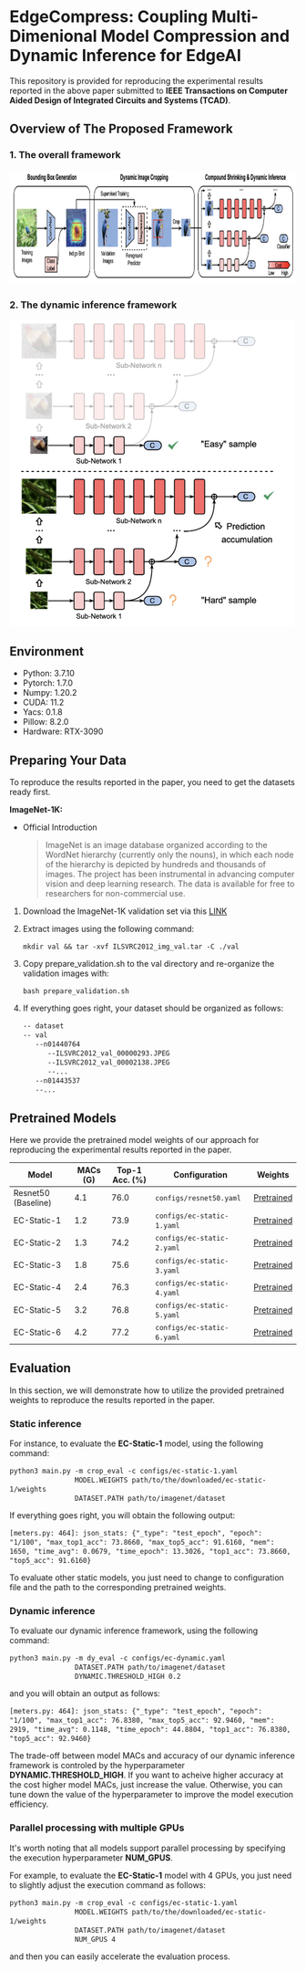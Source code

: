 # EdgeCompress: Coupling Multi-Dimenional Model Compression and Dynamic Inference for EdgeAI

This repository is provided for reproducing the experimental results reported in the above paper submitted to **IEEE Transactions on Computer Aided Design of Integrated Circuits and Systems (TCAD)**.

## Overview of The Proposed Framework

### 1. The overall framework

<img alt='framework' src='./images/framework.png' height=200px>

### 2. The dynamic inference framework

<img alt='dynamic' src='./images/dynamic.png' width=500px>

## Environment

* Python: 3.7.10
* Pytorch: 1.7.0
* Numpy: 1.20.2
* CUDA: 11.2
* Yacs: 0.1.8
* Pillow: 8.2.0
* Hardware: RTX-3090

## Preparing Your Data

To reproduce the results reported in the paper, you need to get the datasets ready first.

**ImageNet-1K:**

* Official Introduction 
    >ImageNet is an image database organized according to the WordNet hierarchy (currently only the nouns), in which each node of the hierarchy is depicted by hundreds and thousands of images. The project has been instrumental in advancing computer vision and deep learning research. The data is available for free to researchers for non-commercial use.

1. Download the ImageNet-1K validation set via this [LINK](https://image-net.org/download.php)

2. Extract images using the following command:
   ```
   mkdir val && tar -xvf ILSVRC2012_img_val.tar -C ./val
   ```
   
3. Copy prepare_validation.sh to the val directory and re-organize the validation images with:
   ```
   bash prepare_validation.sh
   ```
   
4. If everything goes right, your dataset should be organized as follows:
   ```
   -- dataset 
   -- val
      --n01440764
         --ILSVRC2012_val_00000293.JPEG
         --ILSVRC2012_val_00002138.JPEG
         --...
      --n01443537
      --...
   ```


## Pretrained Models

Here we provide the pretrained model weights of our approach for reproducing the experimental results reported in the paper.

| Model | MACs (G) | Top-1 Acc. (%) | Configuration | Weights |
| ------ | ------ | ------ | ------ | ------ |
| Resnet50 (Baseline) | 4.1 | 76.0 | `configs/resnet50.yaml` | [Pretrained](https://www.google.com)
| EC-Static-1 | 1.2 | 73.9 | `configs/ec-static-1.yaml` | [Pretrained](https://drive.google.com/file/d/1PqWKOPH0jEEVnHFhsn5Hv7SV1Dnq5ho_/view?usp=share_link)
| EC-Static-2 | 1.3 | 74.2 | `configs/ec-static-2.yaml` | [Pretrained](https://drive.google.com/file/d/19Gm_ek6OO7HrQ6PJ5q9Uqh99AjmUb9el/view?usp=share_link)
| EC-Static-3 | 1.8 | 75.6 | `configs/ec-static-3.yaml` | [Pretrained](https://drive.google.com/file/d/1_hrdGV4ZZzHUAwLtFRc94e8ZuOodIUQ2/view?usp=share_link)
| EC-Static-4 | 2.4 | 76.3 | `configs/ec-static-4.yaml` | [Pretrained](https://drive.google.com/file/d/1g2_t4zCIpcvbT49FjAaaYmjtQgg-zOyV/view?usp=share_link)
| EC-Static-5 | 3.2 | 76.8 | `configs/ec-static-5.yaml` | [Pretrained](https://drive.google.com/file/d/17ZYzdjJBlFt8rP1DdOBoj1rib1RzzbAc/view?usp=share_link)
| EC-Static-6 | 4.2 | 77.2 | `configs/ec-static-6.yaml` | [Pretrained](https://drive.google.com/file/d/1LKG3r_-QEY-_GVZTiPiu0lgfKvlWLCUu/view?usp=share_link)


## Evaluation

In this section, we will demonstrate how to utilize the provided pretrained weights to reproduce the results reported in the paper.

### Static inference
For instance, to evaluate the **EC-Static-1** model, using the following command: 

```
python3 main.py -m crop_eval -c configs/ec-static-1.yaml
                MODEL.WEIGHTS path/to/the/downloaded/ec-static-1/weights
                DATASET.PATH path/to/imagenet/dataset
```

If everything goes right, you will obtain the following output:

```
[meters.py: 464]: json_stats: {"_type": "test_epoch", "epoch": "1/100", "max_top1_acc": 73.8660, "max_top5_acc": 91.6160, "mem": 1650, "time_avg": 0.0679, "time_epoch": 13.3026, "top1_acc": 73.8660, "top5_acc": 91.6160}
```

To evaluate other static models, you just need to change to configuration file and the path to the corresponding pretrained weights.

### Dynamic inference
To evaluate our dynamic inference framework, using the following command:

```
python3 main.py -m dy_eval -c configs/ec-dynamic.yaml
                DATASET.PATH path/to/imagenet/dataset
                DYNAMIC.THRESHOLD_HIGH 0.2
```

and you will obtain an output as follows:

```
[meters.py: 464]: json_stats: {"_type": "test_epoch", "epoch": "1/100", "max_top1_acc": 76.8380, "max_top5_acc": 92.9460, "mem": 2919, "time_avg": 0.1148, "time_epoch": 44.8804, "top1_acc": 76.8380, "top5_acc": 92.9460}
```

The trade-off between model MACs and accuracy of our dynamic inference framework is controled by the hyperparameter **DYNAMIC.THRESHOLD_HIGH**. If you want to acheive higher accuracy at the cost higher model MACs, just increase the value. Otherwise, you can tune down the value of the hyperparameter to improve the model execution efficiency.

### Parallel processing with multiple GPUs
It's worth noting that all models support parallel processing by specifying the execution hyperparameter **NUM_GPUS**.

For example, to evaluate the **EC-Static-1** model with 4 GPUs, you just need to slightly adjust the execution command as follows:

```
python3 main.py -m crop_eval -c configs/ec-static-1.yaml
                MODEL.WEIGHTS path/to/the/downloaded/ec-static-1/weights
                DATASET.PATH path/to/imagenet/dataset
                NUM_GPUS 4
```
and then you can easily accelerate the evaluation process.
